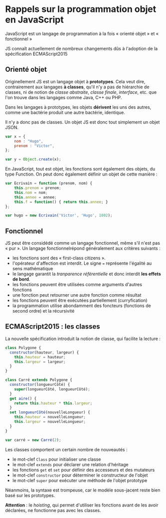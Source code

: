 # Rappels sur la programmation objet en JavaScript

JavaScript est un langage de programmation à la fois « orienté objet » et « fonctionnel »

JS connaît actuellement de nombreux changements dûs à l'adoption de la spécification ECMAScript2015

## Orienté objet

Originellement JS est un langage objet à __prototypes__. Cela veut dire, contrairement aux langages __à classes__, qu'il n'y a pas de hiérarchie de classes, ni de notion de _classe abstraite_, _classe finale_, _interface_, etc. que l'on trouve dans les langages comme Java, C++ ou PHP.

Dans les langages à prototypes, les objets __dérivent__ les uns des autres, comme une bactérie produit une autre bactérie, identique.

Il n'y a donc pas de classes. Un objet JS est donc tout simplement un objet JSON.

```javascript
var x = {
	nom : "Hugo",
	prenom : "Victor",
};

var y = Object.create(x);
```

En JavaScript, tout est objet, les fonctions sont également des objets, du type Function. On peut donc également définir un objet de cette manière :

```javascript
var Ecrivain = function (prenom, nom) {
	this.prenom = prenom;
	this.nom = nom;
	this.annee = annee;
	this.f = function() { return this.annee; }
};

var hugo = new Ecrivain('Victor', 'Hugo', 1802);
```

## Fonctionnel

JS peut être considédé comme un langage fonctionnel, même s'il n'est pas « pur ». Un langage fonctionnelrépond généralement aux critères suivants :

* les fonctions sont des « first-class citizens ».
* l'opérateur d'affection est interdit. Le signe `=` représente l'égalité au sens mathématique
* le langage garantit la _tranparence référentielle_ et donc interdit __les effets de bord__.
* les fonctions peuvent être utilisées comme arguments d'autres fonctions
* une fonction peut retourner une autre fonction comme résultat
* les fonctions peuvent être exécutées partiellement (curryfication)
* la programmation utilise abondamment des foncteurs (fonctions de second ordre) et la récursivité


## ECMAScript2015 : les classes

La nouvelle spécification introduit la notion de classe, qui facilite la lecture :

```javascript
class Polygone {
  constructor(hauteur, largeur) {
    this.hauteur = hauteur;
    this.largeur = largeur;
  }
}

class Carré extends Polygone {
  constructor(longueurCôté) {
    super(longueurCôté, longueurCôté);
  }
  get aire() {
    return this.hauteur * this.largeur;
  }
  set longueurCôté(nouvelleLongueur) {
    this.hauteur = nouvelleLongueur;
    this.largeur = nouvelleLongueur;
  }
}

var carré = new Carré(2);
```

Les classes comportent un certain nombre de nouveautés :

* le mot-clef `Class` pour initialiser une classe
* le mot-clef `extends` pour déclarer une relation d'héritage
* les fonctions `get` et `set` pour définir des accesseurs et des mutateurs
* le mot-clef `constructor` pour déterminer le constructeur de l'objet
* le mot-clef `super` pour exécuter une méthode de l'objet prototype

Néanmoins, la syntaxe est trompeuse, car le modèle sous-jacent reste bien basé sur les prototypes.

__Attention__ : le _hoisting_, qui permet d'utiliser les fonctions avant de les avoir déclarées, ne fonctionne pas avec les classes.
